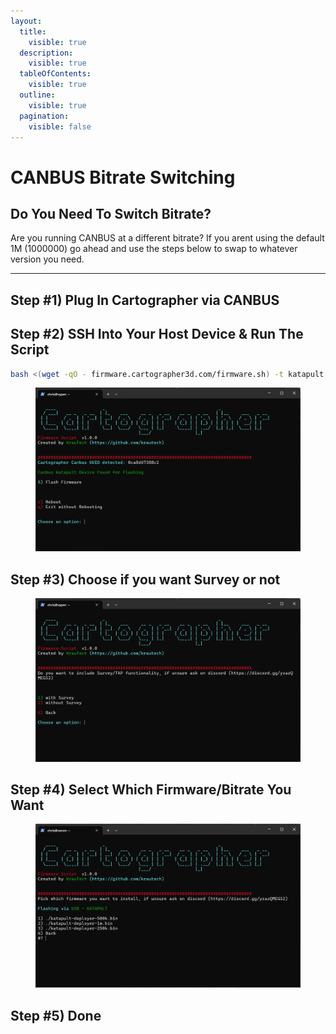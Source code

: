 ```yaml
---
layout:
  title:
    visible: true
  description:
    visible: true
  tableOfContents:
    visible: true
  outline:
    visible: true
  pagination:
    visible: false
---
```


# CANBUS Bitrate Switching

## Do You Need To Switch Bitrate?

Are you running CANBUS at a different bitrate? If you arent using the default 1M (1000000) go ahead and use the steps below to swap to whatever version you need.

***

## Step #1) Plug In Cartographer via CANBUS

## Step #2) SSH Into Your Host Device & Run The Script

```bash
bash <(wget -qO - firmware.cartographer3d.com/firmware.sh) -t katapult -s canbus
```

<figure><img src="../../.gitbook/assets/image (25).png" alt=""><figcaption></figcaption></figure>

## Step #3) Choose if you want Survey or not

<figure><img src="../../.gitbook/assets/image (26).png" alt=""><figcaption></figcaption></figure>

## Step #4) Select Which Firmware/Bitrate You Want

<figure><img src="../../.gitbook/assets/image (31).png" alt=""><figcaption></figcaption></figure>

## Step #5) Done
